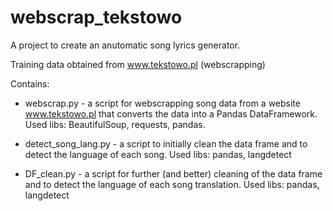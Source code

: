# webscrap_tekstowo
A project to create an anutomatic song lyrics generator.

Training data obtained from www.tekstowo.pl (webscrapping)

Contains:
  - webscrap.py - a script for webscrapping song data from a website www.tekstowo.pl that converts the data into a Pandas DataFramework.
  Used libs: BeautifulSoup, requests, pandas.
  
  - detect_song_lang.py - a script to initially clean the data frame and to detect the language of each song.
  Used libs: pandas, langdetect
  
  - DF_clean.py -  a script for further (and better) cleaning of the data frame and to detect the language of each song translation.
  Used libs: pandas, langdetect
